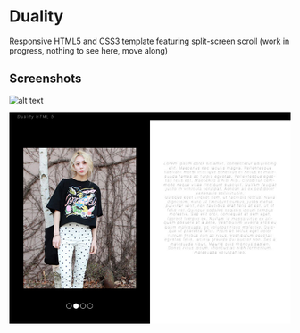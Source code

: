 # Duality
Responsive HTML5 and CSS3 template featuring split-screen scroll (work in progress, nothing to see here, move along)

## Screenshots

![alt text](/screenshots/sliding-demo.gif "Screenshot")

![alt text](/screenshots/screenshot-3.jpg "Screenshot")
